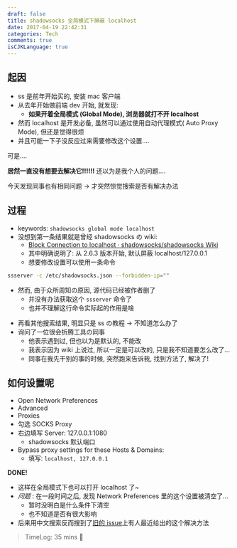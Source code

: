 ```yaml
---
draft: false
title: shadowsocks 全局模式下屏蔽 localhost
date: 2017-04-19 22:42:31
categories: Tech
comments: true
isCJKLanguage: true
---
```


## 起因
- ss 是前年开始买的, 安装 mac 客户端
- 从去年开始做前端 dev 开始, 就发现:
  + **如果开着全局模式 (Global Mode), 浏览器就打不开 localhost**
- 然而 localhost 是开发必备, 虽然可以通过使用自动代理模式( Auto Proxy Mode), 但还是觉得很烦
- 并且可能一下子没反应过来需要修改这个设置....

可是....

**居然一直没有想要去解决它!!!!!!**
还以为是我个人的问题....

今天发现同事也有相同问题 -> 才突然惊觉搜索是否有解决办法

## 过程
- keywords: `shadowsocks global mode localhost`
- 没想到第一条结果就是曾经 shadowsocks の wiki:
  + [Block Connection to localhost · shadowsocks/shadowsocks Wiki](https://github.com/shadowsocks/shadowsocks/wiki/Block-Connection-to-localhost)
  + 其中明确说明了: 从 2.6.3 版本开始, 默认屏蔽 localhost/127.0.0.1
  + 想要修改设置可以使用一条命令

```sh
ssserver -c /etc/shadowsocks.json --forbidden-ip=""
```

  + 然而, 由于众所周知の原因, 源代码已经被作者删了
    * 并没有办法获取这个 `ssserver` 命令了
    * 也并不理解这行命令实际起的作用是啥
- 再看其他搜索结果, 明显只是 ss の教程 -> 不知道怎么办了
- 询问了一位很会折腾工具の同事
  - 他表示遇到过, 但也以为是默认的, 不能改
  - 我表示因为 wiki 上说过, 所以一定是可以改的, 只是我不知道要怎么改了...
  - 同事在我先干别的事的时候, 突然跑来告诉我, 找到方法了, 解决了!

## 如何设置呢
- Open Network Preferences
- Advanced
- Proxies
- 勾选 SOCKS Proxy
- 右边填写 Server: 127.0.0.1:1080
  + shadowsocks 默认端口
- Bypass proxy settings for these Hosts & Domains:
  - 填写: `localhost, 127.0.0.1`

**DONE!**

- 这样在全局模式下也可以打开 localhost 了~
- *问题* : 在一段时间之后, 发现 Network Preferences 里的这个设置被清空了...
  + 暂时没明白是什么条件下清空
  + 也不知道是否有很大影响
- 后来用中文搜索反而搜到了[旧的 issue](https://github.com/shadowsocks/shadowsocks-windows/issues/385)上有人最近给出的这个解决方法


> TimeLog: 35 mins 🖖

